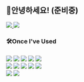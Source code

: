 <!--header-->
<h2>👋안녕하세요! (준비중)</h2>
<!--
  <div align="left">
    <img src="https://capsule-render.vercel.app/api?type=transparent&color=auto&height=200&section=header&text=Denma5319&fontSize=90"/>
  </div>
-->

<!--body-->
<div align="left">
  <a href="https://lead-line-872.notion.site/Study-323474e56358421798b46f82cc8ac1c7?pvs=4" target="_blank">
    <img src="https://img.shields.io/badge/notion study-000000?style=flat&logo=notion&logoColor=white">
  </a>
  
  <a href="mailto:firetrap5319@gmail.com" target="_blank">
    <img src="https://img.shields.io/badge/firetrap5319@gmail.com-EA4335?style=flat&logo=Gmail&logoColor=white">
  </a>


  <h3>🛠Once I've Used<h3>
  <!--front-->
  <div>
    <img src="https://img.shields.io/badge/HTML-E34F26?style=flat&logo=HTML5&logoColor=white"/>
    <img src="https://img.shields.io/badge/CSS-1572B6?style=flat&logo=CSS3&logoColor=white"/>
    <img src="https://img.shields.io/badge/bootstrap-7952B3?style=flat&logo=bootstrap&logoColor=white">
    <img src="https://img.shields.io/badge/Javascript-F7DF1E?style=flat&logo=JavaScript&logoColor=white"/>
    <img src="https://img.shields.io/badge/jQuery-0769AD?style=flat&logo=jQuery&logoColor=white"/>
  </div>
  <!--back-->
  <div>
    <img src="https://img.shields.io/badge/JAVA-007396?style=flat&logo=java&logoColor=white">
    <img src="https://img.shields.io/badge/Spring Boot-6DB33F?style=flat&logo=Spring Boot&logoColor=white"/>
    <img src="https://img.shields.io/badge/MariaDB-003545?style=flat&logo=MariaDB&logoColor=white"/>
    <img src="https://img.shields.io/badge/Mybatis-0467D?style=flat&logo=Mybatis&logoColor=white"/>
    <img src="https://img.shields.io/badge/Gradle-02303A?style=flat&logo=Gradle&logoColor=white"/>
  </div>
  <!--tool-->
  <div>
    <img src="https://img.shields.io/badge/Git-F05032?style=flat&logo=GIT&logoColor=white"/>
    <img src="https://img.shields.io/badge/Slack-4A154B?style=flat&logo=Slack&logoColor=white"/>
  </div>
</div>


<!--
**SeungBeom59/SeungBeom59** is a ✨ _special_ ✨ repository because its `README.md` (this file) appears on your GitHub profile.

Here are some ideas to get you started:

- 🔭 I’m currently working on ...
- 🌱 I’m currently learning ...
- 👯 I’m looking to collaborate on ...
- 🤔 I’m looking for help with ...
- 💬 Ask me about ...
- 📫 How to reach me: ...
- 😄 Pronouns: ...
- ⚡ Fun fact: ...
-->
